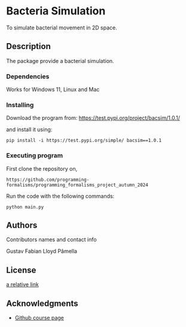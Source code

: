 # Bacteria Simulation

To simulate bacterial movement in 2D space.

## Description
The package provide a bacterial simulation.

### Dependencies


Works for Windows 11, Linux and Mac

### Installing

Download the program from:
https://test.pypi.org/project/bacsim/1.0.1/

and install it using:

```pip install -i https://test.pypi.org/simple/ bacsim==1.0.1```

### Executing program
First clone the repository on, 

```https://github.com/programming-formalisms/programming_formalisms_project_autumn_2024```

Run the code with the following commands:

```
python main.py
```

## Authors

Contributors names and contact info

Gustav
Fabian
Lloyd
Pâmella


## License

[a relative link](license.md)

## Acknowledgments
* [Github course page](https://github.com/programming-formalisms/programming_formalisms_project_autumn_2024)
